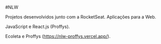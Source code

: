 #NLW

Projetos desenvolvidos junto com a RocketSeat.
Aplicações para a Web.

JavaScript e React.js (Proffys).

Ecoleta e Proffys (https://nlw-proffys.vercel.app/).

